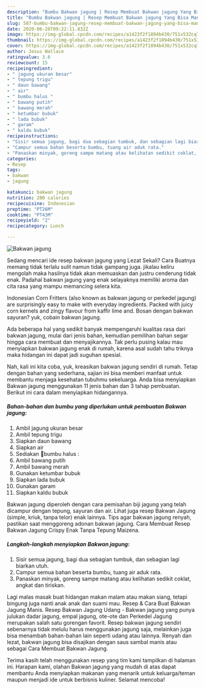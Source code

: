 ```yaml
---
description: "Bumbu Bakwan jagung | Resep Membuat Bakwan jagung Yang Bisa Manjain Lidah"
title: "Bumbu Bakwan jagung | Resep Membuat Bakwan jagung Yang Bisa Manjain Lidah"
slug: 587-bumbu-bakwan-jagung-resep-membuat-bakwan-jagung-yang-bisa-manjain-lidah
date: 2020-06-26T09:22:11.832Z
image: https://img-global.cpcdn.com/recipes/a1423f2f1894b430/751x532cq70/bakwan-jagung-foto-resep-utama.jpg
thumbnail: https://img-global.cpcdn.com/recipes/a1423f2f1894b430/751x532cq70/bakwan-jagung-foto-resep-utama.jpg
cover: https://img-global.cpcdn.com/recipes/a1423f2f1894b430/751x532cq70/bakwan-jagung-foto-resep-utama.jpg
author: Jesus Wallace
ratingvalue: 3.6
reviewcount: 15
recipeingredient:
- " jagung ukuran besar"
- " tepung trigu"
- " daun bawang"
- " air"
- " bumbu halus "
- " bawang putih"
- " bawang merah"
- " ketumbar bubuk"
- " lada bubuk"
- " garam"
- " kaldu bubuk"
recipeinstructions:
- "Sisir semua jagung, bagi dua sebagian tumbuk, dan sebagian lagi biarkan utuh."
- "Campur semua bahan beserta bumbu, tuang air aduk rata."
- "Panaskan minyak, goreng sampe matang atau kelihatan sedikit coklat, angkat dan tiriskan."
categories:
- Resep
tags:
- bakwan
- jagung

katakunci: bakwan jagung 
nutrition: 200 calories
recipecuisine: Indonesian
preptime: "PT26M"
cooktime: "PT43M"
recipeyield: "2"
recipecategory: Lunch

---
```



![Bakwan jagung](https://img-global.cpcdn.com/recipes/a1423f2f1894b430/751x532cq70/bakwan-jagung-foto-resep-utama.jpg)

Sedang mencari ide resep bakwan jagung yang Lezat Sekali? Cara Buatnya memang tidak terlalu sulit namun tidak gampang juga. jikalau keliru mengolah maka hasilnya tidak akan memuaskan dan justru cenderung tidak enak. Padahal bakwan jagung yang enak selayaknya memiliki aroma dan cita rasa yang mampu memancing selera kita.

Indonesian Corn Fritters (also known as bakwan jagung or perkedel jagung) are surprisingly easy to make with everyday ingredients. Packed with juicy corn kernels and zingy flavour from kaffir lime and. Bosan dengan bakwan sayuran? yuk, cobain bakwan jagung.

Ada beberapa hal yang sedikit banyak mempengaruhi kualitas rasa dari bakwan jagung, mulai dari jenis bahan, kemudian pemilihan bahan segar hingga cara membuat dan menyajikannya. Tak perlu pusing kalau mau menyiapkan bakwan jagung enak di rumah, karena asal sudah tahu triknya maka hidangan ini dapat jadi suguhan spesial.


Nah, kali ini kita coba, yuk, kreasikan bakwan jagung sendiri di rumah. Tetap dengan bahan yang sederhana, sajian ini bisa memberi manfaat untuk membantu menjaga kesehatan tubuhmu sekeluarga. Anda bisa menyiapkan Bakwan jagung menggunakan 11 jenis bahan dan 3 tahap pembuatan. Berikut ini cara dalam menyiapkan hidangannya.

<!--inarticleads1-->

##### Bahan-bahan dan bumbu yang diperlukan untuk pembuatan Bakwan jagung:

1. Ambil  jagung ukuran besar
1. Ambil  tepung trigu
1. Siapkan  daun bawang
1. Siapkan  air
1. Sediakan  📍bumbu halus :
1. Ambil  bawang putih
1. Ambil  bawang merah
1. Gunakan  ketumbar bubuk
1. Siapkan  lada bubuk
1. Gunakan  garam
1. Siapkan  kaldu bubuk


Bakwan jagung diperoleh dengan cara pemisahan biji jagung yang telah dicampur dengan tepung, sayuran dan air. Lihat juga resep Bakwan Jagung (simple, kriuk, tanpa telor) enak lainnya. Tips agar bakwan jagung renyah, pastikan saat menggoreng adonan bakwan jagung. Cara Membuat Resep Bakwan Jagung Crispy Enak Tanpa Tepung Maizena. 

<!--inarticleads2-->

##### Langkah-langkah menyiapkan Bakwan jagung:

1. Sisir semua jagung, bagi dua sebagian tumbuk, dan sebagian lagi biarkan utuh.
1. Campur semua bahan beserta bumbu, tuang air aduk rata.
1. Panaskan minyak, goreng sampe matang atau kelihatan sedikit coklat, angkat dan tiriskan.


Lagi malas masak buat hidangan makan malam atau makan siang, tetapi bingung juga nanti anak anak dan suami mau. Resep &amp; Cara Buat Bakwan Jagung Manis. Resep Bakwan Jagung Udang - Bakwan jagung yang punya julukan dadar jagung, empal jagung, ote-ote dan Perkedel Jagung merupakan salah satu gorengan favorit. Resep bakwan jagung sendiri sebenarnya tidak melulu harus menggunakan jagung saja, melainkan juga bisa menambah bahan-bahan lain seperti udang atau lainnya. Renyah dan lezat, bakwan jagung bisa disajikan dengan saus sambal manis atau sebagai Cara Membuat Bakwan Jagung. 

Terima kasih telah menggunakan resep yang tim kami tampilkan di halaman ini. Harapan kami, olahan Bakwan jagung yang mudah di atas dapat membantu Anda menyiapkan makanan yang menarik untuk keluarga/teman maupun menjadi ide untuk berbisnis kuliner. Selamat mencoba!
